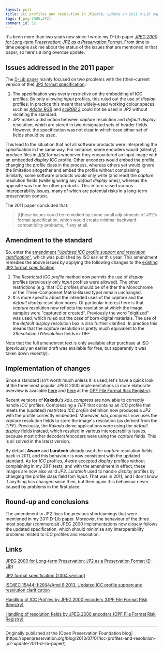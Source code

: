 ```yaml
---
layout: post
title: ICC profiles and resolution in JP2&#58; update on 2011 D-Lib paper
tags: [jpeg-2000,JP2]
comment_id: 52
---
```


It's been more than two years now since I wrote my D-Lib paper [*JPEG 2000 for Long-term Preservation: JP2 as a Preservation Format*](http://www.dlib.org/dlib/may11/vanderknijff/05vanderknijff.html). From time to time people ask me about the status of the issues that are mentioned in that paper, so here's a long overdue update.

<!-- more -->

## Issues addressed in the 2011 paper

The [D-Lib paper](http://www.dlib.org/dlib/may11/vanderknijff/05vanderknijff.html) mainly focused on two problems with the (then-current version of the) [JP2 format specification](http://www.jpeg.org/public/15444-1annexi.pdf):

1. The specification was overly restrictive on the embedding of ICC profiles. By only allowing *input* profiles, this ruled out the use of *display* profiles. In practice this meant that widely-used working colour spaces such as [*Adobe RGB*](http://www.adobe.com/digitalimag/pdfs/AdobeRGB1998.pdf) and [*eciRGB 2*](http://www.eci.org/doku.php?id=en:colourstandards:workingcolorspaces) could not be used in *JP2* without violating the standard.
2. *JP2* makes a distinction between *capture* resolution and *default display* resolution, which are stored in two designated sets of header fields. However, the specification was not clear in which case either set of fields should be used.

This lead to the situation that not all software products were interpreting the specification in the same way. For instance, some encoders would (silently) produce files in [*JPX*](http://fileformats.archiveteam.org/wiki/JPX) format whenever they encountered an input image with an embedded  *display* ICC profile. Other encoders would embed the profile, changing the profile class in the process, whereas others yet would ignore the limitation altogether and embed the profile without complaining. Similarly, some software products would only write (and read) the *capture* resolution fields (while ignoring any *default display* ones), whereas the opposite was true for other products. This in turn raised various interoperability issues, many of which are potential risks in a long-term preservation context. 

The 2011 paper concluded that:

>[t]hese issues could be remedied by some small adjustments of JP2's format specification, which would create minimal backward compatibility problems, if any at all.

## Amendment to the standard

So, enter the [amendment "*Updated ICC profile support and resolution clarification*"](http://www.iso.org/iso/home/store/catalogue_tc/catalogue_detail.htm?csnumber=59863), which was published by ISO earlier this year. This amendment remedies the above issues by applying the following changes to the [existing JP2 format specification](http://www.jpeg.org/public/15444-1annexi.pdf):

1. The *Restricted ICC profile* method now permits the use of *display* profiles (previously only *input* profiles were allowed). The other restrictions (e.g. that ICC profiles should be of either the Monochrome or the Three-Component Matrix-Based type) remain unchanged.
2. It is more specific about the intended uses of the *capture* and the *default display* resolution boxes. Of particular interest here is that *capture* resolution now reflects the resolution at which the image samples were "captured or created". Previously the word "digitized" was used, which ruled out the case of born-digital materials. The use of the *default display* resolution box is also further clarified. In practice this means that the *capture* resolution is pretty much equivalent to the *XResolution* /*YResolution* fields in TIFF.  

Note that the full amendment text is only available after purchase at ISO (previously an earlier draft was available for free, but apparently it was taken down recently).

## Implementation of changes

Since a standard isn't worth much unless it is used, let's have a quick look at the three most popular JPEG 2000 implementations (a more elaborate overview is available [here](http://wiki.opf-labs.org/display/TR/Handling+of+ICC+profiles) and [here](http://wiki.opf-labs.org/display/TR/Resolution+not+in+expected+header+fields) at the [OPF File Format Risk Registry](http://wiki.opf-labs.org/display/TR/OPF+File+Format+Risk+Registry)).

Recent versions of **Kakadu**'s *kdu_compress* are now able to correctly handle *ICC* profiles. Compressing a *TIFF* that contains an *ICC* profile that meets the (updated) *restricted ICC profile* definition now produces a *JP2* with the profile correctly embedded. Moreover, *kdu_compress* now uses the *capture* resolution fields to store the image's resolution (as derived from the *TIFF*). Previously, the *Kakadu* demo applications were using the *default display* fields instead, which resulted in various interoperability issues, because most other decoders/encoders were using the *capture* fields. This is all solved in the latest version.

By default **Aware** and **Luratech** already used the *capture* resolution fields back in 2011, and this behaviour is now consistent with the updated standard. As for *ICC* profiles, *Aware* accepted *display* profiles without complaining in my 2011 tests, and with the amendment in effect, these images are now also valid *JP2*. *Luratech* used to handle *display* profiles by changing the profile class field tom *input*. That was in 2011, and I don't know if anything has changed since then, but then again this behaviour never caused by problems in the first place. 

## Round-up and conclusions

The amendment to JP2 fixes the previous shortcomings that were mentioned in my 2011 D-Lib paper. Moreover, the behaviour of the three most popular (commercial) JPEG 2000 implementations now closely follows the updated specification, which should minimise any interoperability problems related to ICC profiles and resolution. 

## Links

[JPEG 2000 for Long-term Preservation: JP2 as a Preservation Format (D-Lib)](http://www.dlib.org/dlib/may11/vanderknijff/05vanderknijff.html)

[JP2 format specification (2004 version)](http://www.jpeg.org/public/15444-1annexi.pdf)

[ISO/IEC 15444-1:2004/Amd 6:2013. Updated ICC profile support and resolution clarification](http://www.iso.org/iso/home/store/catalogue_tc/catalogue_detail.htm?csnumber=59863)

[Handling of ICC Profiles by JPEG 2000 encoders (OPF File Format Risk Registry)](http://wiki.opf-labs.org/display/TR/Handling+of+ICC+profiles)

[Handling of resolution fields by JPEG 2000 encoders (OPF File Format Risk Registry)](http://wiki.opf-labs.org/display/TR/Resolution+not+in+expected+header+fields)

<hr>
Originally published at the [Open Preservation Foundation blog](https://openpreservation.org/blog/2013/07/01/icc-profiles-and-resolution-jp2-update-2011-d-lib-paper/)
